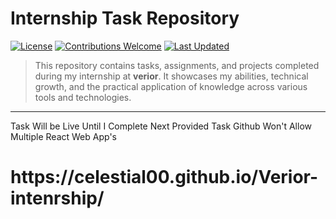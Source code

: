 # Internship Task Repository

[![License](https://img.shields.io/badge/license-MIT-blue.svg)](LICENSE)
[![Contributions Welcome](https://img.shields.io/badge/contributions-welcome-brightgreen.svg)](#contributing)
[![Last Updated](https://img.shields.io/github/last-commit/your-username/your-repo-name)](.)

> This repository contains tasks, assignments, and projects completed during my internship at **verior**. It showcases my abilities, technical growth, and the practical application of knowledge across various tools and technologies.

---

Task Will be Live Until I Complete Next Provided Task Github Won't Allow Multiple React Web App's

<h1>https://celestial00.github.io/Verior-intenrship/</h1>
